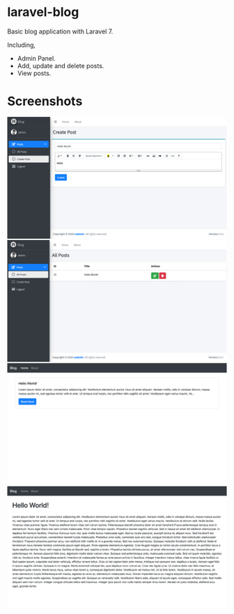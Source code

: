 # laravel-blog
Basic blog application with Laravel 7.

Including,
- Admin Panel.
- Add, update and delete posts.
- View posts.

# Screenshots
![Screenshot 1](https://github.com/codemir/laravel-blog/blob/master/screenshots/ss1.png)
![Screenshot 2](https://github.com/codemir/laravel-blog/blob/master/screenshots/ss2.png)
![Screenshot 3](https://github.com/codemir/laravel-blog/blob/master/screenshots/ss3.png)
![Screenshot 4](https://github.com/codemir/laravel-blog/blob/master/screenshots/ss4.png)
